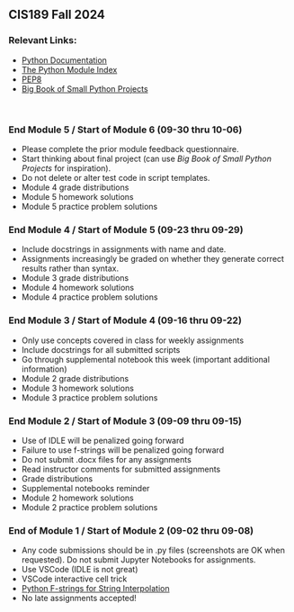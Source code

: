 
## CIS189 Fall 2024

### Relevant Links:

- [Python Documentation](https://docs.python.org/3/)
- [The Python Module Index](https://docs.python.org/3/py-modindex.html)
- [PEP8](https://peps.python.org/pep-0008/)
- [Big Book of Small Python Projects](https://inventwithpython.com/bigbookpython/)

<br>

### End Module 5 / Start of Module 6 (09-30 thru 10-06)

- Please complete the prior module feedback questionnaire. 
- Start thinking about final project (can use *Big Book of Small Python Projects* for inspiration).
- Do not delete or alter test code in script templates.
- Module 4 grade distributions
- Module 5 homework solutions
- Module 5 practice problem solutions 



### End Module 4 / Start of Module 5 (09-23 thru 09-29)

- Include docstrings in assignments with name and date. 
- Assignments increasingly be graded on whether they generate correct results
rather than syntax. 
-  Module 3 grade distributions
- Module 4 homework solutions
- Module 4 practice problem solutions 


### End Module 3 / Start of Module 4 (09-16 thru 09-22)

- Only use concepts covered in class for weekly assignments 
- Include docstrings for all submitted scripts  
- Go through supplemental notebook this week (important additional information) 
- Module 2 grade distributions 
- Module 3 homework solutions 
- Module 3 practice problem solutions 




### End Module 2 / Start of Module 3 (09-09 thru 09-15)

- Use of IDLE will be penalized going forward 
- Failure to use f-strings will be penalized going forward
- Do not submit .docx files for any assignments
- Read instructor comments for submitted assignments
- Grade distributions
- Supplemental notebooks reminder
- Module 2 homework solutions
- Module 2 practice problem solutions



### End of Module 1 / Start of Module 2 (09-02 thru 09-08)

- Any code submissions should be in .py files (screenshots are OK when requested).
Do not submit Jupyter Notebooks for assignments. 
- Use VSCode (IDLE is not great)
- VSCode interactive cell trick
- [Python F-strings for String Interpolation](https://realpython.com/python-f-strings/)
- No late assignments accepted! 
